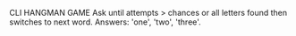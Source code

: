 
CLI HANGMAN GAME
Ask until attempts > chances or all letters found then switches to next word.
Answers: 'one', 'two', 'three'.


